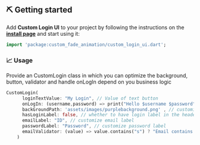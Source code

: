 ## ⛏️ Getting started

Add **Custom Login UI** to your project by following the instructions on the 
**[install page](https://pub.dev/packages/custom_login_ui/install)** and start using it:
```dart
import 'package:custom_fade_animation/custom_login_ui.dart';
```
### 📈 Usage

Provide an CustomLogin class in which you can optimize the background, button, validator and handle onLogIn depend on you business logic

```dart
CustomLogin(
      loginTextValue: "My Login", // Value of text button
      onLogIn: (username,password) => print("Hello $username $password"), // handle login
      backGroundPath: 'assets/images/purplebackground.png' , // customize background
      hasLoginLabel: false, // whether to have login label in the header or not
      emailLabel: "ID", // customize email label
      passwordLabel: "Password", // customize password label
      emailValidator: (value) => value.contains("s") ? "Email contains S" : null, // customize validator
    )
```
